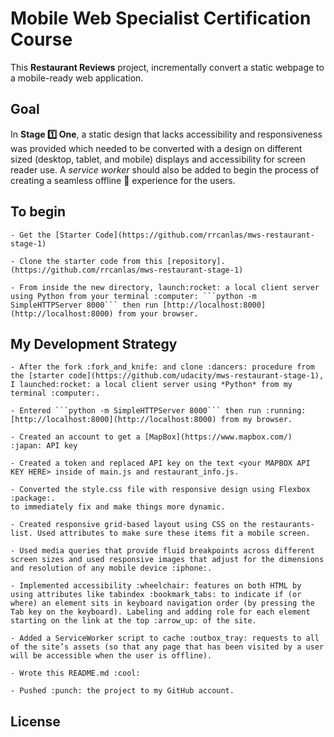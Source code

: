 <!--rrcnlas
	READ.md
-->

# **Mobile Web Specialist Certification Course**

This **Restaurant Reviews** project, incrementally convert a static webpage to a mobile-ready web application. 

## Goal

In **Stage :one: One**, a static design that lacks accessibility and responsiveness was provided which needed to be converted with a design on different sized (desktop, tablet, and mobile) displays and accessibility for screen reader use. A *service worker* should also be added to begin the process of creating a seamless offline :mobile_phone_off: experience for the users.


## To begin 
	
	- Get the [Starter Code](https://github.com/rrcanlas/mws-restaurant-stage-1)

 	- Clone the starter code from this [repository]. (https://github.com/rrcanlas/mws-restaurant-stage-1)

 	- From inside the new directory, launch:rocket: a local client server using Python from your terminal :computer: ```python -m SimpleHTTPServer 8000``` then run [http://localhost:8000](http://localhost:8000) from your browser.
	
## My Development Strategy 

	- After the fork :fork_and_knife: and clone :dancers: procedure from the [starter code](https://github.com/udacity/mws-restaurant-stage-1), I launched:rocket: a local client server using *Python* from my terminal :computer:. 
	
	- Entered ```python -m SimpleHTTPServer 8000``` then run :running: [http://localhost:8000](http://localhost:8000) from my browser.
	
	- Created an account to get a [MapBox](https://www.mapbox.com/) :japan: API key

	- Created a token and replaced API key on the text <your MAPBOX API KEY HERE> inside of main.js and restaurant_info.js.

	- Converted the style.css file with responsive design using Flexbox :package:.
	to immediately fix and make things more dynamic. 

	- Created responsive grid-based layout using CSS on the restaurants-list. Used attributes to make sure these items fit a mobile screen.

	- Used media queries that provide fluid breakpoints across different screen sizes and used responsive images that adjust for the dimensions and resolution of any mobile device :iphone:. 

	- Implemented accessibility :wheelchair: features on both HTML by using attributes like tabindex :bookmark_tabs: to indicate if (or where) an element sits in keyboard navigation order (by pressing the Tab key on the keyboard). Labeling and adding role for each element starting on the link at the top :arrow_up: of the site.

	- Added a ServiceWorker script to cache :outbox_tray: requests to all of the site’s assets (so that any page that has been visited by a user will be accessible when the user is offline).

	- Wrote this README.md :cool:

	- Pushed :punch: the project to my GitHub account.

## License